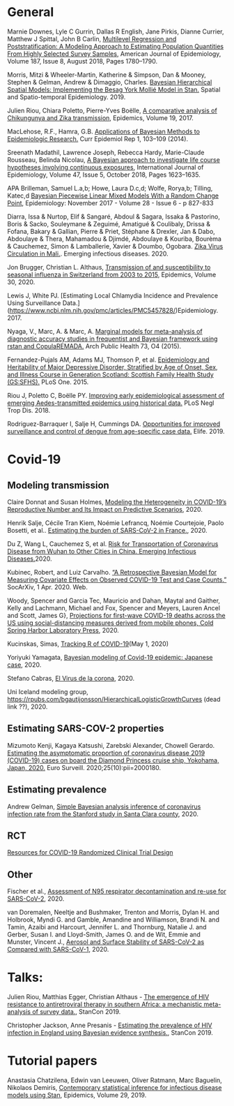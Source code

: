 # General

Marnie Downes, Lyle C Gurrin, Dallas R English, Jane Pirkis, Dianne Currier, Matthew J Spittal, John B Carlin, [Multilevel Regression and Poststratification: A Modeling Approach to Estimating Population Quantities From Highly Selected Survey Samples](https://doi.org/10.1093/aje/kwy070), American Journal of Epidemiology, Volume 187, Issue 8, August 2018, Pages 1780–1790.

Morris, Mitzi & Wheeler-Martin, Katherine & Simpson, Dan & Mooney, Stephen & Gelman, Andrew & Dimaggio, Charles. [Bayesian Hierarchical Spatial Models: Implementing the Besag York Mollié Model in Stan.](https://www.researchgate.net/publication/335146143_Bayesian_Hierarchical_Spatial_Models_Implementing_the_Besag_York_Mollie_Model_in_Stan) Spatial and Spatio-temporal Epidemiology. 2019.

Julien Riou, Chiara Poletto, Pierre-Yves Boëlle, [A comparative analysis of Chikungunya and Zika transmission](https://www.sciencedirect.com/science/article/pii/S1755436517300014), Epidemics, Volume 19, 2017.

MacLehose, R.F., Hamra, G.B. [Applications of Bayesian Methods to Epidemiologic Research.](https://doi.org/10.1007/s40471-014-0019-z) Curr Epidemiol Rep 1, 103–109 (2014). 

Sreenath Madathil, Lawrence Joseph, Rebecca Hardy, Marie-Claude Rousseau, Belinda Nicolau, [A Bayesian approach to investigate life course hypotheses involving continuous exposures](https://doi.org/10.1093/ije/dyy107), International Journal of Epidemiology, Volume 47, Issue 5, October 2018, Pages 1623–1635.

APA Brilleman, Samuel L.a,b; Howe, Laura D.c,d; Wolfe, Rorya,b; Tilling, Katec,d [Bayesian Piecewise Linear Mixed Models With a Random Change Point](https://journals.lww.com/epidem/fulltext/2017/11000/Bayesian_Piecewise_Linear_Mixed_Models_With_a.10.aspx), Epidemiology: November 2017 - Volume 28 - Issue 6 - p 827-833

Diarra, Issa & Nurtop, Elif & Sangaré, Abdoul & Sagara, Issaka & Pastorino, Boris & Sacko, Souleymane & Zeguimé, Amatigué & Coulibaly, Drissa & Fofana, Bakary & Gallian, Pierre & Priet, Stéphane & Drexler, Jan & Dabo, Abdoulaye & Thera, Mahamadou & Djimdé, Abdoulaye & Kouriba, Bourèma & Cauchemez, Simon & Lamballerie, Xavier & Doumbo, Ogobara. [Zika Virus Circulation in Mali.](https://www.researchgate.net/publication/341080972_Zika_Virus_Circulation_in_Mali). Emerging infectious diseases. 2020.

Jon Brugger, Christian L. Althaus, [Transmission of and susceptibility to seasonal influenza in Switzerland from 2003 to 2015](https://doi.org/10.1016/j.epidem.2019.100373), Epidemics, Volume 30, 2020.

Lewis J, White PJ. [Estimating Local Chlamydia Incidence and Prevalence Using Surveillance Data.] (https://www.ncbi.nlm.nih.gov/pmc/articles/PMC5457828/)Epidemiology. 2017.

Nyaga, V., Marc, A. & Marc, A. [Marginal models for meta-analysis of diagnostic accuracy studies in frequentist and Bayesian framework using rstan and CopulaREMADA.](https://doi.org/10.1186/2049-3258-73-S1-O4) Arch Public Health 73, O4 (2015). 

Fernandez-Pujals AM, Adams MJ, Thomson P, et al. [Epidemiology and Heritability of Major Depressive Disorder, Stratified by Age of Onset, Sex, and Illness Course in Generation Scotland: Scottish Family Health Study (GS:SFHS).](https://www.ncbi.nlm.nih.gov/pmc/articles/PMC4646689/) PLoS One. 2015.

Riou J, Poletto C, Boëlle PY. [Improving early epidemiological assessment of emerging Aedes-transmitted epidemics using historical data.](https://www.ncbi.nlm.nih.gov/pmc/articles/PMC6002135/) PLoS Negl Trop Dis. 2018.

Rodriguez-Barraquer I, Salje H, Cummings DA. [Opportunities for improved surveillance and control of dengue from age-specific case data.](https://www.ncbi.nlm.nih.gov/pmc/articles/PMC6579519/) Elife. 2019.


# Covid-19

## Modeling transmission

Claire Donnat and Susan Holmes, [Modeling the Heterogeneity in COVID-19’s Reproductive
Number and Its Impact on Predictive Scenarios](https://arxiv.org/pdf/2004.05272.pdf), 2020.

Henrik Salje, Cécile Tran Kiem, Noémie Lefrancq, Noémie Courtejoie, Paolo Bosetti, et al.. [Estimating the burden of SARS-CoV-2 in France.](https://hal-pasteur.archives-ouvertes.fr/pasteur-02548181/), 2020.

Du Z, Wang L, Cauchemez S, et al. [Risk for Transportation of Coronavirus Disease from Wuhan to Other Cities in China. Emerging Infectious Diseases.](https://wwwnc.cdc.gov/eid/article/26/5/20-0146_article)2020.

Kubinec, Robert, and Luiz Carvalho. [“A Retrospective Bayesian Model for Measuring Covariate Effects on Observed COVID-19 Test and Case Counts.”](https://osf.io/preprints/socarxiv/jp4wk) SocArXiv, 1 Apr. 2020. Web.

Woody, Spencer and Garcia Tec, Mauricio and Dahan, Maytal and Gaither, Kelly and Lachmann, Michael and Fox, Spencer and Meyers, Lauren Ancel and Scott, James G}, [Projections for first-wave COVID-19 deaths across the US using social-distancing measures derived from mobile phones, Cold Spring Harbor Laboratory Press](https://www.medrxiv.org/content/early/2020/04/26/2020.04.16.20068163), 2020.

Kucinskas, Simas, [Tracking R of COVID-19](https://ssrn.com/abstract=3581633)(May 1, 2020)

Yoriyuki Yamagata, [Bayesian modeling of Covid-19 epidemic: Japanese case](https://github.com/yoriyuki/BayesianCOVID19/blob/master/paper/BayesianCOVID-19.pdf), 2020.

Stefano Cabras, [El Virus de la corona](https://scabras.github.io/cvirus/index.html#model-for-marginal-counts-cases), 2020.

Uni Iceland modeling group, https://rpubs.com/bgautijonsson/HierarchicalLogisticGrowthCurves (dead link ??), 2020.


## Estimating SARS-COV-2 properties

Mizumoto Kenji, Kagaya Katsushi, Zarebski Alexander, Chowell Gerardo. [Estimating the asymptomatic proportion of coronavirus disease 2019 (COVID-19) cases on board the Diamond Princess cruise ship, Yokohama, Japan, 2020.](https://www.eurosurveillance.org/content/10.2807/1560-7917.ES.2020.25.10.2000180) Euro Surveill. 2020;25(10):pii=2000180.

## Estimating prevalence

Andrew Gelman, [Simple Bayesian analysis inference of coronavirus infection rate from the Stanford study in Santa Clara county](https://statmodeling.stat.columbia.edu/2020/05/01/simple-bayesian-analysis-inference-of-coronavirus-infection-rate-from-the-stanford-study-in-santa-clara-county/), 2020.


## RCT
[Resources for COVID-19 Randomized Clinical Trial Design
](http://hbiostat.org/proj/covid19/)

## Other
Fischer et al., [Assessment of N95 respirator decontamination and re-use for SARS-CoV-2](https://www.medrxiv.org/content/10.1101/2020.04.11.20062018v1.full.pdf), 2020.

van Doremalen, Neeltje and Bushmaker, Trenton and Morris, Dylan H. and Holbrook, Myndi G. and Gamble, Amandine and Williamson, Brandi N. and Tamin, Azaibi and Harcourt, Jennifer L. and Thornburg, Natalie J. and Gerber, Susan I. and Lloyd-Smith, James O. and de Wit, Emmie and Munster, Vincent J., [Aerosol and Surface Stability of SARS-CoV-2 as Compared with SARS-CoV-1](https://www.nejm.org/doi/10.1056/NEJMc2004973), 2020.

# Talks:

Julien Riou, Matthias Egger, Christian Althaus - [The emergence of HIV resistance to antiretroviral therapy in southern Africa: a mechanistic meta-analysis of survey data.](https://www.youtube.com/watch?v=KH4jN9EBTtE), StanCon 2019.

Christopher Jackson, Anne Presanis - [Estimating the prevalence of HIV infection in England using Bayesian evidence synthesis.](https://www.youtube.com/watch?v=KH4jN9EBTtE), StanCon 2019. 

# Tutorial papers

Anastasia Chatzilena, Edwin van Leeuwen, Oliver Ratmann, Marc Baguelin, Nikolaos Demiris, [Contemporary statistical inference for infectious disease models using Stan](https://doi.org/10.1016/j.epidem.2019.100367), Epidemics, Volume 29, 2019.

